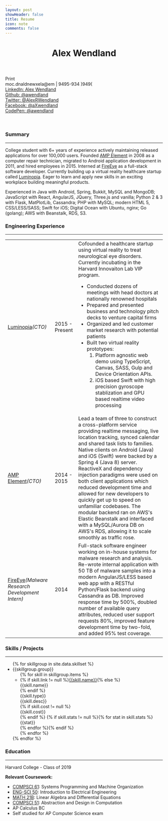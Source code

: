 ```yaml
---
layout: post
showHeader: false
title: Resume
icon: note
comments: false
---
```

<header class="print-header"><h1><span>Alex Wendland</span></h1></header>
<div class="initiate-print-box">
  <a onclick="window.print()" class="button initiate-print">Print</a>
</div>

<div class="print-social-links">
  <span class="obscure">moc.dnaldnewxela@em</span> | <span class="obscure">9495-934 )949(</span></br>
  <a href="http://www.linkedin.com/in/alexrwendland">LinkedIn: Alex Wendland</a></br>
  <a href="https://github.com/awendland/">Github: @awendland</a></br>
  <a href="https://twitter.com/AlexRWendland">Twitter: @AlexRWendland</a></br>
  <a href="https://www.facebook.com/aXwendland">Facebook: @aXwendland</a></br>
  <a href="http://codepen.io/awendland/">CodePen: @awendland</a></br></br></br>
</div>

### Summary
___

College student with 6+ years of experience actively maintaining released applications for over 100,000 users. Founded [AMP Element](http://ampelement.com) in 2008 as a computer repair technician, migrated to Android application development in 2011, and hired employees in 2015. Interned at [FireEye](http://fireeye.com) as a full-stack software developer. Currently building up a virtual reality healthcare startup called [Luminopia](http://luminopia.org). Eager to learn and apply new skills in an exciting workplace building meaningful products.

Experienced in Java with Android, Spring, Bukkit, MySQL and MongoDB; JavaScript with React, AngularJS, JQuery, Three.js and vanilla; Python 2 & 3 with Flask, MatPlotLib, Cassandra; PHP with MySQL; modern HTML 5, CSS/LESS/SASS; Swift for iOS; Digital Ocean with Ubuntu, nginx; Go (golang); AWS with Beanstalk, RDS, S3.

### Engineering Experience
___
<table class="experience-table">
    <tr><td><a href="http://luminopia.org" class="print-link-ib">Luminopia</a><em class="experience--position">(CTO)</em></td><td>2015 - Present</td><td>
    Cofounded a healthcare startup using virtual reality to treat neurological eye disorders. Currently incubating in the Harvard Innovaiton Lab VIP program.
    <ul>
        <li>Conducted dozens of meetings with head doctors at nationally renowned hospitals</li>
        <li>Prepared and presented business and technology pitch decks to venture capital firms</li>
        <li>Organized and led customer market research with potential patients</li>
        <li>Built two virtual reality prototypes:
            <ol>
                <li>Platform agnostic web demo using TypeScript, Canvas, SASS, Gulp and Device Orientation APIs.</li>
                <li>iOS based Swift with high precision gyroscope stablization and GPU based realtime video processing</li>
            </ol>
        </li>
    </ul>
    </td></tr>
    <tr><td><a href="http://ampelement.com" class="print-link-ib">AMP Element</a><em class="experience--position">(CTO)</em></td><td>2014 - 2015</td><td>Lead a team of three to construct a cross-platform service providing realtime messaging, live location tracking, synced calendar and shared task lists to families. Native clients on Android (Java) and iOS (Swift) were backed by a Spring 4 (Java 8) server. ReactiveX and dependency injection paradigms were used on both client applications which reduced development time and allowed for new developers to quickly get up to speed on unfamiliar codebases. The modular backend ran on AWS's Elastic Beanstalk and interfaced with a MySQL/Aurora DB on AWS's RDS, allowing it to scale smoothly as traffic rose.</td></tr>
    <tr><td><a href="http://fireeye.com" class="print-link-ib after-char-padding-left">FireEye</a><em class="experience--position">(Malware Research Development Intern)</em></td><td>2014</td><td>Full-stack software engineer working on in-house systems for malware research and analysis. Re-wrote internal application with 50 TB of malware samples into a modern AngularJS/LESS based web app with a RESTful Python/Flask backend using Cassandra as DB. Improved response time by 500%, doubled number of available query attributes, reduced user support requests 80%, improved feature development time by two-fold, and added 95% test coverage.</td></tr>
</table>

### Skills / Projects
___

<ul class="skills-list">
{% for skillgroup in site.data.skillset %}
    <li>
        <div class="group-name">{{skillgroup.group}}</div>
        <ul>
        {% for skill in skillgroup.items %}
            <li>
                {% if skill.link != null %}<a class="name" href="{{skill.link}}">{{skill.name}}</a>{% else %}<div class="name">{{skill.name}}</div>{% endif %}
                <div class="type">{{skill.type}}</div>
                <div class="desc">{{skill.desc}}</div>
                {% if skill.cost != null %}<div class="cost" >{{skill.cost}}</div>{% endif %}
                {% if skill.stats != null %}{% for stat in skill.stats %}<div class="stat" >{{stat}}</div>{% endfor %}{% endif %}
            </li>
        {% endfor %}
        </ul>
    </li>
{% endfor %}
</ul>

### Education
___

Harvard College - Class of 2019

**Relevant Coursework:**

  * [COMPSCI 61](http://cs61.seas.harvard.edu/): Systems Programming and Machine Organization
  * [ENG-SCI 50](http://isites.harvard.edu/course/colgsas-4499): Introduction to Electrical Engineering
  * [MATH 21B](http://sites.fas.harvard.edu/~math21b/): Linear Algebra and Differential Equations
  * [COMPSCI 51](http://cs51.io): Abstraction and Design in Computation
  * AP Calculus BC
  * Self studied for AP Computer Science exam
